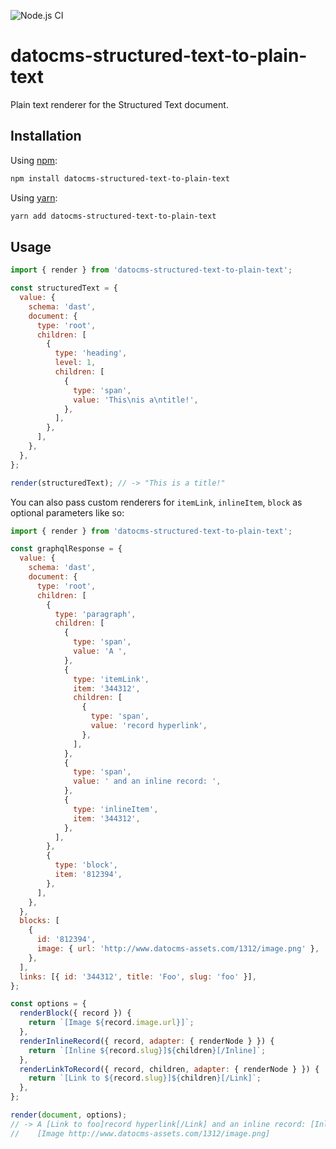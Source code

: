 ![Node.js CI](https://github.com/datocms/structured-text/workflows/Node.js%20CI/badge.svg)

# datocms-structured-text-to-plain-text

Plain text renderer for the Structured Text document.

## Installation

Using [npm](http://npmjs.org/):

```sh
npm install datocms-structured-text-to-plain-text
```

Using [yarn](https://yarnpkg.com/):

```sh
yarn add datocms-structured-text-to-plain-text
```

## Usage

```javascript
import { render } from 'datocms-structured-text-to-plain-text';

const structuredText = {
  value: {
    schema: 'dast',
    document: {
      type: 'root',
      children: [
        {
          type: 'heading',
          level: 1,
          children: [
            {
              type: 'span',
              value: 'This\nis a\ntitle!',
            },
          ],
        },
      ],
    },
  },
};

render(structuredText); // -> "This is a title!"
```

You can also pass custom renderers for `itemLink`, `inlineItem`, `block` as optional parameters like so:

```javascript
import { render } from 'datocms-structured-text-to-plain-text';

const graphqlResponse = {
  value: {
    schema: 'dast',
    document: {
      type: 'root',
      children: [
        {
          type: 'paragraph',
          children: [
            {
              type: 'span',
              value: 'A ',
            },
            {
              type: 'itemLink',
              item: '344312',
              children: [
                {
                  type: 'span',
                  value: 'record hyperlink',
                },
              ],
            },
            {
              type: 'span',
              value: ' and an inline record: ',
            },
            {
              type: 'inlineItem',
              item: '344312',
            },
          ],
        },
        {
          type: 'block',
          item: '812394',
        },
      ],
    },
  },
  blocks: [
    {
      id: '812394',
      image: { url: 'http://www.datocms-assets.com/1312/image.png' },
    },
  ],
  links: [{ id: '344312', title: 'Foo', slug: 'foo' }],
};

const options = {
  renderBlock({ record }) {
    return `[Image ${record.image.url}]`;
  },
  renderInlineRecord({ record, adapter: { renderNode } }) {
    return `[Inline ${record.slug}]${children}[/Inline]`;
  },
  renderLinkToRecord({ record, children, adapter: { renderNode } }) {
    return `[Link to ${record.slug}]${children}[/Link]`;
  },
};

render(document, options);
// -> A [Link to foo]record hyperlink[/Link] and an inline record: [Inline foo]Foo[/Inline]
//    [Image http://www.datocms-assets.com/1312/image.png]
```
